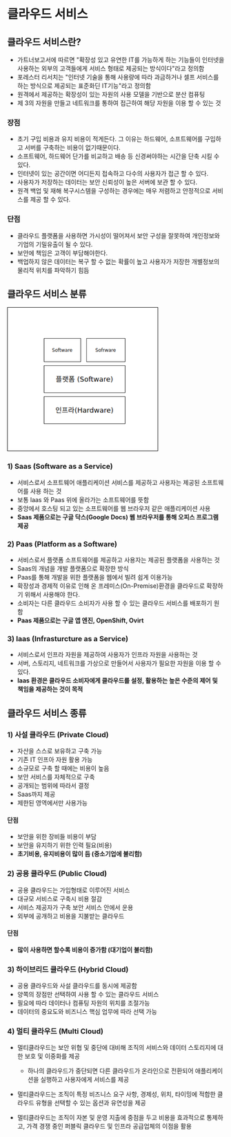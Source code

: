 # 클라우드 서비스
## 클라우드 서비스란?
 + 가트너보고서에 따르면 "확장성 있고 유연한 IT를 가능하게 하는 기능들이 인터넷을 사용하는 외부의 고객들에게 서비스 형태로 제공되는 방식이다"라고 정의함
 + 포레스터 리서치는 "인터넷 기술을 통해 사용량에 따라 과금하거나 셀프 서비스를 하는 방식으로 제공되는 표준화딘 IT기능"라고 정의함
 + 원격에서 제공하는 확장성이 있는 자원의 사용 모델을 기반으로 분산 컴퓨팅
 + 제 3의 자원을 만들고 네트워크를 통하여 접근하여 해당 자원을 이용 할 수 있는 것

### 장점
 + 초기 구입 비용과 유지 비용이 적게든다. 그 이유는 하드웨어, 소프트웨어를 구입하고 서버를 구축하는 비용이 없기때문이다.
 + 소프트웨어, 하드웨어 단가를 비교하고 배송 등 신경써야하는 시간을 단축 시킬 수 있다.
 + 인터넷이 있는 공간이면 어디든지 접속하고 다수의 사용자가 접근 할 수 있다.
 + 사용자가 저장하는 데이터는 보안 신뢰성이 높은 서버에 보관 할 수 있다.
 + 원격 백업 및 재해 복구시스템을 구성하는 경우에는 매우 저렴하고 안정적으로 서비스를 제공 할 수 있다.
 
### 단점
 + 클라우드 플랫폼을 사용하면 가시성이 떨어져서 보안 구성을 잘못하여 개인정보와 기업의 기밀유출이 될 수 있다.
 + 보안에 책임은 고객이 부담해야한다.
 + 백업하지 않은 데이터는 복구 할 수 없는 확률이 높고 사용자가 저장한 개별정보의 물리적 위치를 파악하기 힘듬
 
## 클라우드 서비스 분류
 
 <img src="https://github.com/hyunseungbin9408/CCCR_experience/blob/master/png/Cloud_Service.png" alt="drawing" width="350"/>
 
 ### 1) Saas (Software as a Service)
  + 서비스로서 소프트웨어 애플리케이션 서비스를 제공하고 사용자는 제공된 소프트웨어를 사용 하는 것
  + 보통 laas 와 Paas 위에 올라가는 소프트웨어를 뜻함
  + 중앙에서 호스팅 되고 있는 소프트웨어를 웹 브라우저 같은 애플리케이션 사용
  + **Saas 제품으로는 구글 닥스(Google Docs) 웹 브라우저를 통해 오피스 프로그램 제공**
  
 ### 2) Paas (Platform as a Software)
  + 서비스로서 플랫폼 소프트웨어를 제공하고 사용자는 제공된 플랫폼을 사용하는 것
  + Saas의 개념을 개발 플랫폼으로 확장한 방식
  + Paas를 통해 개발을 위한 플랫폼을 웹에서 빌려 쉽게 이용가능
  + 확장성과 경제적 이유로 인해 온 프레미스(On-Premise)환경을 클라우드로 확장하기 위해서 사용해야 한다.
  + 소비자는 다른 클라우드 소비자가 사용 할 수 있는 클라우드 서비스를 배포하기 원함
  + **Paas 제품으로는 구글 앱 엔진, OpenShift, Ovirt**
  
 ### 3) laas (Infrasturcture as a Service)
  + 서비스로서 인프라 자원을 제공하여 사용자가 인프라 자원을 사용하는 것
  + 서버, 스토리지, 네트워크를 가상으로 만들어서 사용자가 필요한 자원을 이용 할 수 있다.
  + **laas 환경은 클라우드 소비자에게 클라우드를 설정, 활용하는 높은 수준의 제어 및 책임을 제공하는 것이 목적**
  
 ## 클라우드 서비스 종류
  ### 1) 사설 클라우드 (Private Cloud)
   + 자산을 스스로 보유하고 구축 가능
   + 기존 IT 인프아 자원 활용 가능
   + 소규모로 구축 할 때에는 비용이 높음
   + 보안 서비스를 자체적으로 구축
   + 공개되는 범위에 따라서 결정
   + Saas까지 제공
   + 제한된 영역에서만 사용가능
   #### 단점
   + 보안을 위한 장비들 비용이 부담
   + 보안을 유지하기 위한 인력 필요(비용)
   + **초기비용, 유지비용이 많이 듬 (중소기업에 불리함)**
  
  ### 2) 공용 클라우드 (Public Cloud)
   + 공용 클라우드는 가입형태로 이루어진 서비스
   + 대규모 서비스로 구축시 비용 절감
   + 서비스 제공자가 구축 보안 서비스 안에서 운용
   + 외부에 공개하고 비용을 지불받는 클라우드
   #### 단점
   + **많이 사용하면 할수록 비용이 증가함 (대기업이 불리함)**
   
  ### 3) 하이브리드 클라우드 (Hybrid Cloud)
   + 공용 클라우드와 사설 클라우드를 동시에 제공함
   + 양쪽의 장점만 선택하여 사용 할 수 있는 클라우드 서비스
   + 필요에 따라 데이터나 컴퓨팅 자원의 위치를 조절가능
   + 데이터의 중요도와 비즈니스 핵심 업무에 따라 선택 가능
   
   
  ### 4) 멀티 클라우드 (Multi Cloud)
   + 멀티클라우드는 보안 위협 및 중단에 대비해 조직의 서비스와 데이터 스토리지에 대한 보호 및 이중화를 제공
     + 하나의 클라우드가 중단되면 다른 클라우드가 온라인으로 전환되어 애플리케이션을 실행하고 사용자에게 서비스를 제공
     
   + 멀티클라우드는 조직이 특정 비즈니스 요구 사항, 경제성, 위치, 타이밍에 적합한 클라우드 유형을 선택할 수 있는 옵션과 유연성을 제공
   + 멀티클라우드는 조직이 자본 및 운영 지출에 중점을 두고 비용을 효과적으로 통제하고, 가격 경쟁 중인 퍼블릭 클라우드 및 인프라 공급업체의 이점을 활용
